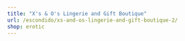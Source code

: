 ```yaml
---
title: "X's & O's Lingerie and Gift Boutique"
url: /escondido/xs-and-os-lingerie-and-gift-boutique-2/
shop: erotic
---
```

